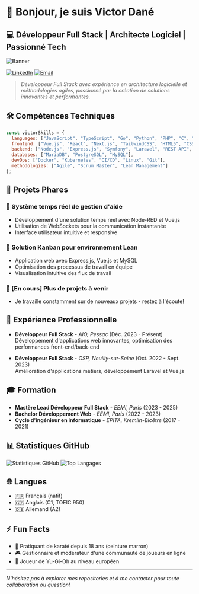 # 👋 Bonjour, je suis Victor Dané

## 💻 Développeur Full Stack | Architecte Logiciel | Passionné Tech

![Banner](https://via.placeholder.com/1500x300/0553A1/ffffff?text=Victor+Dan%C3%A9+-+D%C3%A9veloppeur+Full+Stack)

[![LinkedIn](https://img.shields.io/badge/LinkedIn-0077B5?style=for-the-badge&logo=linkedin&logoColor=white)](https://linkedin.com/in/victor-dané)
[![Email](https://img.shields.io/badge/Email-D14836?style=for-the-badge&logo=gmail&logoColor=white)](mailto:victor.dane92@gmail.com)

> _Développeur Full Stack avec expérience en architecture logicielle et méthodologies agiles, passionné par la création de solutions innovantes et performantes._

## 🛠️ Compétences Techniques

```javascript
const victorSkills = {
  languages: ["JavaScript", "TypeScript", "Go", "Python", "PHP", "C", "C#"],
  frontend: ["Vue.js", "React", "Next.js", "TailwindCSS", "HTML5", "CSS3"],
  backend: ["Node.js", "Express.js", "Symfony", "Laravel", "REST API", "WebSockets"],
  databases: ["MariaDB", "PostgreSQL", "MySQL"],
  devOps: ["Docker", "Kubernetes", "CI/CD", "Linux", "Git"],
  methodologies: ["Agile", "Scrum Master", "Lean Management"]
};
```

## 🚀 Projets Phares

### 🔹 Système temps réel de gestion d'aide
- Développement d'une solution temps réel avec Node-RED et Vue.js
- Utilisation de WebSockets pour la communication instantanée
- Interface utilisateur intuitive et responsive

### 🔹 Solution Kanban pour environnement Lean
- Application web avec Express.js, Vue.js et MySQL
- Optimisation des processus de travail en équipe
- Visualisation intuitive des flux de travail

### 🔹 [En cours] Plus de projets à venir
- Je travaille constamment sur de nouveaux projets - restez à l'écoute!

## 💼 Expérience Professionnelle

- **Développeur Full Stack** - *AIO, Pessac* (Déc. 2023 - Présent)  
  Développement d'applications web innovantes, optimisation des performances front-end/back-end

- **Développeur Full Stack** - *OSP, Neuilly-sur-Seine* (Oct. 2022 - Sept. 2023)  
  Amélioration d'applications métiers, développement Laravel et Vue.js

## 🎓 Formation

- **Mastère Lead Développeur Full Stack** - *EEMI, Paris* (2023 - 2025)
- **Bachelor Développement Web** - *EEMI, Paris* (2022 - 2023)
- **Cycle d'ingénieur en informatique** - *EPITA, Kremlin-Bicêtre* (2017 - 2021)

## 📊 Statistiques GitHub

![Statistiques GitHub](https://github-readme-stats.vercel.app/api?username=Kaowarstail&show_icons=true&theme=radical)
![Top Langages](https://github-readme-stats.vercel.app/api/top-langs/?username=Kaowarstail&layout=compact&theme=radical)

## 🌐 Langues

- 🇫🇷 Français (natif)
- 🇬🇧 Anglais (C1, TOEIC 950)
- 🇩🇪 Allemand (A2)

## ⚡ Fun Facts

- 🥋 Pratiquant de karaté depuis 18 ans (ceinture marron)
- 🎮 Gestionnaire et modérateur d'une communauté de joueurs en ligne
- 🎴 Joueur de Yu-Gi-Oh au niveau européen

---
*N'hésitez pas à explorer mes repositories et à me contacter pour toute collaboration ou question!*
